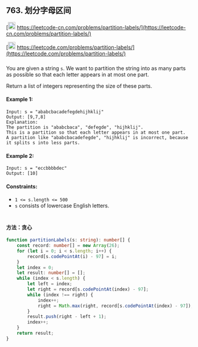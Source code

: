## 763. 划分字母区间

[<img src="https://static.leetcode-cn.com/cn-mono-assets/production/assets/logo-dark-cn.c42314a8.svg" height="20" /> https://leetcode-cn.com/problems/partition-labels/](https://leetcode-cn.com/problems/partition-labels/)

[<img src="https://assets.leetcode.com/static_assets/public/webpack_bundles/images/logo-dark.e99485d9b.svg" height="20"/> https://leetcode.com/problems/partition-labels/](https://leetcode.com/problems/partition-labels/)

###

You are given a string `s`. We want to partition the string into as many parts as possible so that each letter appears in at most one part.

Return a list of integers representing the size of these parts.

#### Example 1:

```
Input: s = "ababcbacadefegdehijhklij"
Output: [9,7,8]
Explanation:
The partition is "ababcbaca", "defegde", "hijhklij".
This is a partition so that each letter appears in at most one part.
A partition like "ababcbacadefegde", "hijhklij" is incorrect, because it splits s into less parts.
```

#### Example 2:

```
Input: s = "eccbbbbdec"
Output: [10]
```

#### Constraints:

-   `1 <= s.length <= 500`
-   `s` consists of lowercase English letters.

#

#### 方法：贪心

```ts
function partitionLabels(s: string): number[] {
    const record: number[] = new Array(26);
    for (let i = 0; i < s.length; i++) {
        record[s.codePointAt(i) - 97] = i;
    }
    let index = 0;
    let result: number[] = [];
    while (index < s.length) {
        let left = index;
        let right = record[s.codePointAt(index) - 97];
        while (index !== right) {
            index++;
            right = Math.max(right, record[s.codePointAt(index) - 97]);
        }
        result.push(right - left + 1);
        index++;
    }
    return result;
}
```
